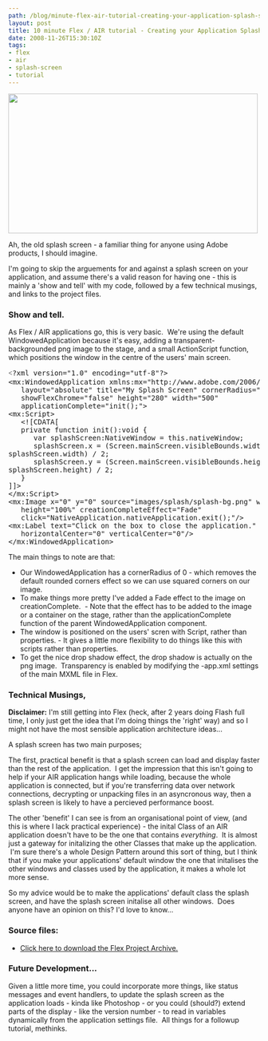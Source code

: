 ```yaml
---
path: /blog/minute-flex-air-tutorial-creating-your-application-splash-screen/
layout: post
title: 10 minute Flex / AIR tutorial - Creating your Application Splash Screen.
date: 2008-11-26T15:30:10Z
tags:
- flex
- air
- splash-screen
- tutorial
---
```


<img class="alignnone size-full wp-image-388" title="mysplashscreen" src="http://uploads.psyked.co.uk/2008/11/mysplashscreen.jpg" alt="" width="500" height="280" />

Ah, the old splash screen - a familiar thing for anyone using Adobe products, I should imagine.

I'm going to skip the arguements for and against a splash screen on your application, and assume there's a valid reason for having one - this is mainly a 'show and tell' with my code, followed by a few technical musings, and links to the project files.


<h3>Show and tell.</h3>
As Flex / AIR applications go, this is very basic.  We're using the default WindowedApplication because it's easy, adding a transparent-backgrounded png image to the stage, and a small ActionScript function, which positions the window in the centre of the users' main screen.
<pre><span style="line-height: 19px; white-space: normal; font-family: 'Lucida Grande';">&lt;</span>?xml version="1.0" encoding="utf-8"?&gt;
&lt;mx:WindowedApplication xmlns:mx="http://www.adobe.com/2006/mxml"
   layout="absolute" title="My Splash Screen" cornerRadius="0"
   showFlexChrome="false" height="280" width="500"
   applicationComplete="init();"&gt;
&lt;mx:Script&gt;
   &lt;![CDATA[
   private function init():void {
      var splashScreen:NativeWindow = this.nativeWindow;
      splashScreen.x = (Screen.mainScreen.visibleBounds.width -
splashScreen.width) / 2;
      splashScreen.y = (Screen.mainScreen.visibleBounds.height -
splashScreen.height) / 2;
   }
]]&gt;
&lt;/mx:Script&gt;
&lt;mx:Image x="0" y="0" source="images/splash/splash-bg.png" width="100%" 
   height="100%" creationCompleteEffect="Fade"<span>
   click="NativeApplication.nativeApplication.exit();"/&gt;
&lt;mx:Label text="Click on the box to close the application."
   horizontalCenter="0" verticalCenter="0"/&gt;
&lt;/mx:WindowedApplication&gt;</span></pre>
The main things to note are that:
<ul>
	<li>Our WindowedApplication has a cornerRadius of 0 - which removes the default rounded corners effect so we can use squared corners on our image.</li>
	<li>To make things more pretty I've added a Fade effect to the image on creationComplete.  - Note that the effect has to be added to the image or a container on the stage, rather than the applicationComplete function of the parent WindowedApplication component.</li>
	<li>The window is positioned on the users' scren with Script, rather than properties. - It gives a little more flexibility to do things like this with scripts rather than properties.</li>
	<li>To get the nice drop shadow effect, the drop shadow is actually on the png image.  Transparency is enabled by modifying the -app.xml settings of the main MXML file in Flex.</li>
</ul>
<h3>Technical Musings,</h3>
<strong>Disclaimer:</strong> I'm still getting into Flex (heck, after 2 years doing Flash full time, I only just get the idea that I'm doing things the 'right' way) and so I might not have the most sensible application architecture ideas...

A splash screen has two main purposes;

The first, practical benefit is that a splash screen can load and display faster than the rest of the application.  I get the impression that this isn't going to help if your AIR application hangs while loading, because the whole application is connected, but if you're transferring data over network connections, decrypting or unpacking files in an asyncronous way, then a splash screen is likely to have a percieved performance boost.

The other 'benefit' I can see is from an organisational point of view, (and this is where I lack practical experience) - the inital Class of an AIR application doesn't have to be the one that contains <em>everything</em>.  It is almost just a gateway for initalizing the other Classes that make up the application.  I'm sure there's a whole Design Pattern around this sort of thing, but I think that if you make your applications' default window the one that initalises the other windows and classes used by the application, it makes a whole lot more sense.

So my advice would be to make the applications' default class the splash screen, and have the splash screen initalise all other windows.  Does anyone have an opinion on this? I'd love to know...
<h3>Source files:</h3>
<ul>
	<li><a href="http://uploads.psyked.co.uk/2008/11/splash-screen-demo.zip">Click here to download the Flex Project Archive.</a></li>
</ul>
<h3>Future Development...</h3>
Given a little more time, you could incorporate more things, like status messages and event handlers, to update the splash screen as the application loads - kinda like Photoshop - or you could (should?) extend parts of the display - like the version number - to read in variables dynamically from the application settings file.  All things for a followup tutorial, methinks.